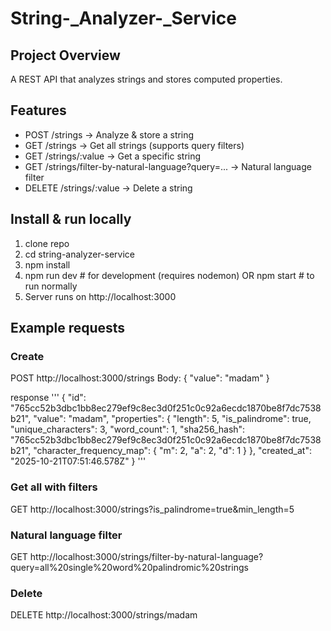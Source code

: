 # String-_Analyzer-_Service

## Project Overview

A REST API that analyzes strings and stores computed properties.

## Features
- POST /strings          -> Analyze & store a string
- GET  /strings          -> Get all strings (supports query filters)
- GET  /strings/:value   -> Get a specific string
- GET  /strings/filter-by-natural-language?query=...  -> Natural language filter
- DELETE /strings/:value -> Delete a string

## Install & run locally
1. clone repo
2. cd string-analyzer-service
3. npm install
4. npm run dev   # for development (requires nodemon) OR
   npm start     # to run normally
5. Server runs on http://localhost:3000

## Example requests

### Create
POST http://localhost:3000/strings
Body:
{
  "value": "madam"
}

response
'''
{
  "id": "765cc52b3dbc1bb8ec279ef9c8ec3d0f251c0c92a6ecdc1870be8f7dc7538b21",
  "value": "madam",
  "properties": {
    "length": 5,
    "is_palindrome": true,
    "unique_characters": 3,
    "word_count": 1,
    "sha256_hash": "765cc52b3dbc1bb8ec279ef9c8ec3d0f251c0c92a6ecdc1870be8f7dc7538b21",
    "character_frequency_map": {
      "m": 2,
      "a": 2,
      "d": 1
    }
  },
  "created_at": "2025-10-21T07:51:46.578Z"
}
'''

### Get all with filters
GET http://localhost:3000/strings?is_palindrome=true&min_length=5

### Natural language filter
GET http://localhost:3000/strings/filter-by-natural-language?query=all%20single%20word%20palindromic%20strings

### Delete
DELETE http://localhost:3000/strings/madam
